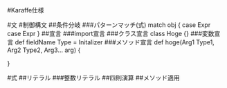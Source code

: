 #Karaffe仕様

#文
#制御構文
##条件分岐
###パターンマッチ(式)
match obj {
    case Expr 
    case Expr
}
##宣言
###import宣言
###クラス宣言
class Hoge {}
###変数宣言
def fieldName Type = Initalizer
###メソッド宣言
def hoge(Arg1 Type1, Arg2 Type2, Arg3... arg) {

}

#式
##リテラル
###整数リテラル
##四則演算
##メソッド適用

